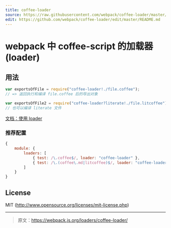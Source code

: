 ```yaml
---
title: coffee-loader
source: https://raw.githubusercontent.com/webpack/coffee-loader/master/README.md
edit: https://github.com/webpack/coffee-loader/edit/master/README.md
---
```

# webpack 中 coffee-script 的加载器(loader)
## 用法

``` javascript
var exportsOfFile = require("coffee-loader!./file.coffee");
// => 返回执行和编译 file.coffee 后的导出对象

var exportsOfFile2 = require("coffee-loader?literate!./file.litcoffee");
// 也可以编译 literate 文件
```

[文档：使用 loader](http://webpack.github.io/docs/using-loaders.html)

### 推荐配置

``` javascript
{
	module: {
		loaders: [
			{ test: /\.coffee$/, loader: "coffee-loader" },
			{ test: /\.(coffee\.md|litcoffee)$/, loader: "coffee-loader?literate" }
		]
	}
}
```

## License

MIT (http://www.opensource.org/licenses/mit-license.php)

***

> 原文：https://webpack.js.org/loaders/coffee-loader/
